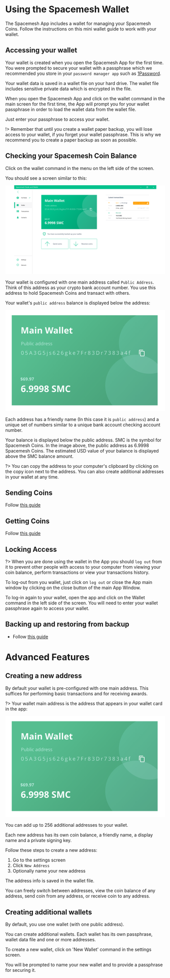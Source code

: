 # Using the Spacemesh Wallet

The Spacemesh App includes a wallet for managing your Spacemesh Coins.
Follow the instructions on this mini wallet guide to work with your wallet.

## Accessing your wallet
Your wallet is created when you open the Spacemesh App for the first time. You were prompted to secure your wallet with a passphrase which we recommended you store in your `password manager app` such as [1Password](#).

Your wallet data is saved in a wallet file on your hard drive. The wallet file includes sensitive private data which is encrypted in the file.

When you open the Spacemesh App and click on the wallet command in the main screen for the first time, the App will prompt you for your wallet passphrase in order to load the wallet data from the wallet file.

Just enter your passphrase to access your wallet.

!> Remember that until you create a wallet paper backup, you will lose access to your wallet, if you forget your wallet passphrase.
This is why we recommend you to create a paper backup as soon as possible.

## Checking your Spacemesh Coin Balance

Click on the wallet command in the menu on the left side of the screen.

You should see a screen similar to this:

![](images/main_wallet.png)

Your wallet is configured with one main address called `Public Address`. Think of this address as your crypto bank account number. You use this address to hold Spacemesh Coins and transact with others.

Your wallet's `public address` balance is displayed below the address:

![](images/wallet.png)

Each address has a friendly name (In this case it is `public address`) and a unique set of numbers similar to a unique bank account checking account number.

Your balance is displayed below the public address. SMC is the symbol for Spacemesh Coins. In the image above, the public address as 6.9998 Spacemesh Coins. The estimated USD value of your balance is displayed above the SMC balance amount.

?> You can copy the address to your computer's clipboard by clicking on the copy icon next to the address. You can also create additional addresses in your wallet at any time.

## Sending Coins
Follow [this guide](send_coin.md)

## Getting Coins
Follow [this guide](get_coin.md)

## Locking Access

?> When you are done using the wallet in the App you should `log out` from it to prevent other people with access to your computer from viewing your coin balance, perform transactions or view your transactions history.  

To log-out from you wallet, just click on `log out` or close the App main window by clicking on the close button of the main App Window.

To log-in again to your wallet, open the app and click on the Wallet command in the left side of the screen. You will need to enter your wallet passphrase again to access your wallet.

## Backing up and restoring from backup
- Follow [this guide](backup.md)

# Advanced Features

## Creating a new address

By default your wallet is pre-configured with one main address. This suffices for performing basic transactions and for receiving awards.

?> Your wallet main address is the address that appears in your wallet card in the app:

![](images/wallet.png)


You can add up to 256 additional addresses to your wallet.

Each new address has its own coin balance, a friendly name, a display name and a private signing key.

Follow these steps to create a new address:
1. Go to the settings screen
2. Click `New Address`
3. Optionally name your new address

The address info is saved in the wallet file.  

You can freely switch between addresses, view the coin balance of any address, send coin from any address, or receive coin to any address.   


## Creating additional wallets

By default, you use one wallet (with one public address).

You can create additional wallets. Each wallet has its own passphrase, wallet data file and one or more addresses.

To create a new wallet, click on 'New Wallet' command in the settings screen.

You will be prompted to name your new wallet and to provide a passphrase for securing it. 
